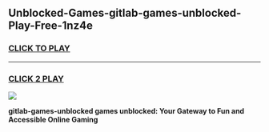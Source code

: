 
## Unblocked-Games-gitlab-games-unblocked-Play-Free-1nz4e
<h3>
<a href="https://premium76.site?title=gitlab-games-unblocked&ref=23A">CLICK TO PLAY</a></h3>
<hr>

<h3>
<a href="https://premium76.site?title=gitlab-games-unblocked&ref=23A">CLICK 2 PLAY</a>
  
</h3>

<a href="https://premium76.site?title=gitlab-games-unblocked&ref=23A"><img src="https://clearcache.store/games.png"></a>


**gitlab-games-unblocked games unblocked: Your Gateway to Fun and Accessible Online Gaming**
